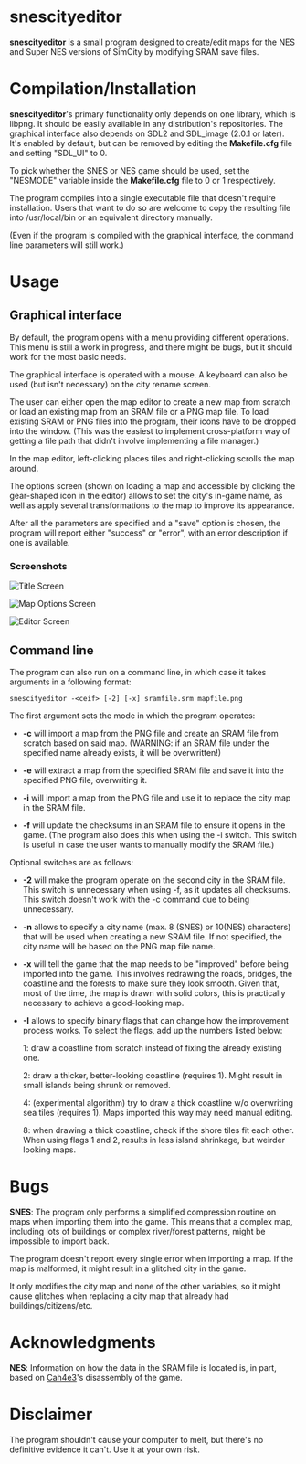 # snescityeditor

**snescityeditor** is a small program designed to create/edit maps for the NES and Super NES versions of SimCity by modifying SRAM save files.

# Compilation/Installation

**snescityeditor**'s primary functionality only depends on one library, which is libpng. It should be easily available in any distribution's repositories. The graphical interface also depends on SDL2 and SDL\_image (2.0.1 or later). It's enabled by default, but can be removed by editing the **Makefile.cfg** file and setting "SDL\_UI" to 0.

To pick whether the SNES or NES game should be used, set the "NESMODE" variable inside the **Makefile.cfg** file to 0 or 1 respectively.

The program compiles into a single executable file that doesn't require installation. Users that want to do so are welcome to copy the resulting file into /usr/local/bin or an equivalent directory manually.

(Even if the program is compiled with the graphical interface, the command line parameters will still work.)

# Usage

## Graphical interface

By default, the program opens with a menu providing different operations. This menu is still a work in progress, and there might be bugs, but it should work for the most basic needs.

The graphical interface is operated with a mouse. A keyboard can also be used (but isn't necessary) on the city rename screen.

The user can either open the map editor to create a new map from scratch or load an existing map from an SRAM file or a PNG map file. To load existing SRAM or PNG files into the program, their icons have to be dropped into the window. (This was the easiest to implement cross-platform way of getting a file path that didn't involve implementing a file manager.)

In the map editor, left-clicking places tiles and right-clicking scrolls the map around.

The options screen (shown on loading a map and accessible by clicking the gear-shaped icon in the editor) allows to set the city's in-game name, as well as apply several transformations to the map to improve its appearance.

After all the parameters are specified and a "save" option is chosen, the program will report either "success" or "error", with an error description if one is available.

### Screenshots

![Title Screen](https://i.imgur.com/cI4JMfP.png)

![Map Options Screen](https://i.imgur.com/bQQkXNB.png)

![Editor Screen](https://i.imgur.com/n4wvZpG.png)

## Command line

The program can also run on a command line, in which case it takes arguments in a following format:

    snescityeditor -<ceif> [-2] [-x] sramfile.srm mapfile.png

The first argument sets the mode in which the program operates:

* **-c** will import a map from the PNG file and create an SRAM file from scratch based on said map. (WARNING: if an SRAM file under the specified name already exists, it will be overwritten!)

* **-e** will extract a map from the specified SRAM file and save it into the specified PNG file, overwriting it.

* **-i** will import a map from the PNG file and use it to replace the city map in the SRAM file.

* **-f** will update the checksums in an SRAM file to ensure it opens in the game. (The program also does this when using the -i switch. This switch is useful in case the user wants to manually modify the SRAM file.)

Optional switches are as follows:

* **-2** will make the program operate on the second city in the SRAM file. This switch is unnecessary when using -f, as it updates all checksums. This switch doesn't work with the -c command due to being unnecessary.

* **-n** allows to specify a city name (max. 8 (SNES) or 10(NES) characters) that will be used when creating a new SRAM file. If not specified, the city name will be based on the PNG map file name.

* **-x** will tell the game that the map needs to be "improved" before being imported into the game. This involves redrawing the roads, bridges, the coastline and the forests to make sure they look smooth. Given that, most of the time, the map is drawn with solid colors, this is practically necessary to achieve a good-looking map.

* **-I** allows to specify binary flags that can change how the improvement process works. To select the flags, add up the numbers listed below:

  1: draw a coastline from scratch instead of fixing the already existing one.

  2: draw a thicker, better-looking coastline (requires 1). Might result in small islands being shrunk or removed.
  
  4: (experimental algorithm) try to draw a thick coastline w/o overwriting sea tiles (requires 1). Maps imported this way may need manual editing.

  8: when drawing a thick coastline, check if the shore tiles fit each other. When using flags 1 and 2, results in less island shrinkage, but weirder looking maps.

# Bugs

**SNES**: The program only performs a simplified compression routine on maps when importing them into the game. This means that a complex map, including lots of buildings or complex river/forest patterns, might be impossible to import back.

The program doesn't report every single error when importing a map. If the map is malformed, it might result in a glitched city in the game.

It only modifies the city map and none of the other variables, so it might cause glitches when replacing a city map that already had buildings/citizens/etc. 

# Acknowledgments

**NES**: Information on how the data in the SRAM file is located is, in part, based on [Cah4e3](http://cah4e3.shedevr.org.ru/)'s disassembly of the game.

# Disclaimer

The program shouldn't cause your computer to melt, but there's no definitive evidence it can't. Use it at your own risk.

